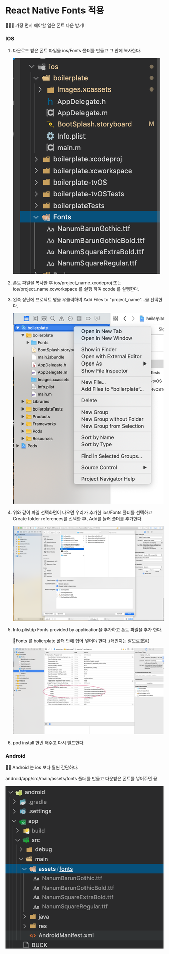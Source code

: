 # React Native Fonts 적용

💁‍♀️💡 가장 먼저 해야할 일은 폰트 다운 받기!



### IOS

1. 다운로드 받은 폰트 파일을 ios/Fonts 폴더를 만들고 그 안에 복사한다.

   ![ios_font1](https://raw.githubusercontent.com/HyoeunKong/ReactNative_Study/master/image/ios_font1.png)



2. 폰트 파일을 복사한 후 ios/project_name.xcodeproj 또는 ios/project_name.xcworkspace 를 실행 하여 xcode 를 실행한다.

   

3. 왼쪽 상단에 프로젝트 명을 우클릭하여 Add Files to "project_name"...을 선택한다.

   ![ios_font2](https://raw.githubusercontent.com/HyoeunKong/ReactNative_Study/master/image/ios_font2.png)

4. 위와 같이 파일 선택화면이 나오면 우리가 추가한 ios/Fonts 폴더를 선택하고 Create folder references를 선택한 후, Add를 눌러 폴더를 추가한다.

   ![ios_font3](https://raw.githubusercontent.com/HyoeunKong/ReactNative_Study/master/image/ios_font3.png)

5. Info.plistdp Fonts provided by application을 추가하고 폰트 파일을 추가 한다.

   🚫Fonts 를 bolierplate 폴더 안에 집어 넣어야 한다..(왜인지는 잘모르겠음)

   ![ios_font4](https://raw.githubusercontent.com/HyoeunKong/ReactNative_Study/master/image/ios_font4.png)

5. pod install 한번 해주고 다시 빌드한다. 



### Android

🙋‍♀️ Android 는 ios 보다 훨씬 간단하다.

android/app/src/main/assets/fonts 폴더를 만들고 다운받은 폰트를 넣어주면 끝

![ios_font5](https://raw.githubusercontent.com/HyoeunKong/ReactNative_Study/master/image/ios_font5.png)
